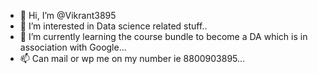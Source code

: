 - 👋 Hi, I’m @Vikrant3895
- 👀 I’m interested in Data science related stuff..
- 🌱 I’m currently learning the course bundle to become a DA which is in association with Google...
- 📫 Can mail or wp me on my number ie 8800903895...

<!---
Vikrant3895/Vikrant3895 is a ✨ special ✨ repository because its `README.md` (this file) appears on your GitHub profile.
You can click the Preview link to take a look at your changes.
--->
